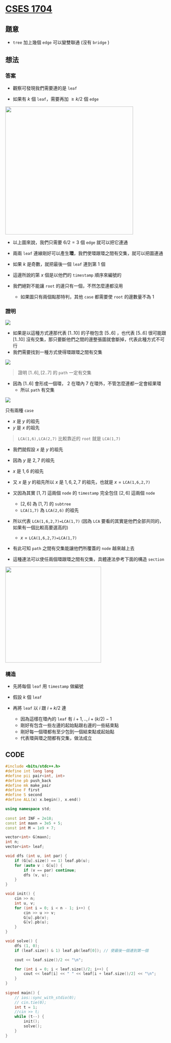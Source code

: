 # [CSES 1704](https://cses.fi/problemset/task/1704/)

## 題意

- $\texttt{tree}$ 加上幾個 $\texttt{edge}$ 可以變雙聯通 (沒有 $\texttt{bridge}$ )

## 想法

### 答案

- 觀察可發現我們需要連的是 $\texttt{leaf}$

- 如果有 $k$ 個 $\texttt{leaf}$，需要再加 $\ge k/2$ 個 $\texttt{edge}$

<img src="https://i.imgur.com/T9t3xKU.jpg" width="400" />

- 以上圖來說，我們只需要 $6/2=3$ 個 $\texttt{edge}$ 就可以把它連通

- 兩兩 $\texttt{leaf}$ 連線剛好可以產生**環**，我們使環跟環之間有交集，就可以把圖連通

- 如果 $k$ 是奇數，就把最後一個  $\texttt{leaf}$ 連到第 $1$ 個
- 這邊所說的第 $x$ 個是以他們的 $\texttt{timestamp}$ 順序來編號的
- 我們絕對不能讓 $\texttt{root}$ 的邊只有一個，不然怎麼連都沒用
  - 如果圖只有兩個點那特判，其他 $\texttt{case}$ 都需要使 $\texttt{root}$ 的邊數量不為 $1$

### 證明
![](https://i.imgur.com/ogtXWhD.png)

- 如果是以這種方式連那代表 $[1..10]$ 的子樹包含 $[5..6]$ ，也代表 $[5..6]$ 很可能跟 $[1..10]$ 沒有交集，那只要斷他們之間的邊整張圖就會斷掉，代表此種方式不可行
- 我們需要找到一種方式使得環跟環之間有交集

![](https://i.imgur.com/23j6RHz.png)



> 證明 $[1..6],[2..7]$ 的 $\texttt{path}$ 一定有交集

- 因為 $[1..6]$ 會形成一個環， $2$ 在環內 $7$ 在環外，不管怎麼連都一定會經果環
  - 所以 $\texttt{path}$ 有交集
 
![](https://i.imgur.com/kjtAdux.png)

只有兩種 $\texttt{case}$

- $x$ 是 $y$ 的祖先
- $y$ 是 $x$ 的祖先

> $\texttt{LCA(1,6),LCA(2,7)}$ 比較靠近的 $\texttt{root}$ 就是 $\texttt{LCA(1,7)}$

- 我們就假設 $x$ 是 $y$ 的祖先

- 因為 $y$ 是 $2,7$ 的祖先
- $x$ 是 $1,6$ 的祖先
- 又 $x$ 是 $y$ 的祖先所以 $x$ 是 $1,6,2,7$ 的祖先，也就是 $x=\texttt{LCA(1,6,2,7)}$
- 又因為其實 $[1,7]$ 這兩個 $\texttt{node}$ 的 $\texttt{timestamp}$ 完全包住 $[2,6]$ 這兩個 $\texttt{node}$
  - $[2,6]$ 為 $[1,7]$ 的 $\texttt{subtree}$
  - $\texttt{LCA(1,7)}$ 為 $\texttt{LCA(2,6)}$ 的祖先
- 所以代表 $\texttt{LCA(1,6,2,7)=LCA(1,7)}$ (因為 $\texttt{LCA}$ 要看的其實是他們全部共同的，如果有一個比較高要選高的)
  - $x=\texttt{LCA(1,6,2,7)=LCA(1,7)}$
- 有此可知 $\texttt{path}$ 之間有交集能讓他們所覆蓋的 $\texttt{node}$ 越來越上去
- 這種連法可以使任兩個環跟環之間有交集，具體連法參考下面的構造 $\texttt{section}$

<img src="https://i.imgur.com/BnRxeoQ.jpg" width="300" />

### 構造
- 先將每個 $\texttt{leaf}$ 用 $\texttt{timestamp}$ 做編號
- 假設 $k$ 個 $\texttt{leaf}$
- 再將 $\texttt{leaf}$ 以 $i$ 跟 $i+k/2$ 連

  - 因為這樣在環內的 $\texttt{leaf}$ 有 $i+1,..,i+(k/2)-1$
  - 剛好有包含一些左邊的起始點跟右邊的一些結束點
  - 剛好每一個環都有至少包到一個結束點或起始點
  - 代表環與環之間都有交集，做法成立

## CODE

```cpp
#include <bits/stdc++.h>
#define int long long
#define pii pair<int, int>
#define pb push_back
#define mk make_pair
#define F first
#define S second
#define ALL(x) x.begin(), x.end()

using namespace std;
 
const int INF = 2e18;
const int maxn = 3e5 + 5;
const int M = 1e9 + 7;

vector<int> G[maxn];
int n;
vector<int> leaf;

void dfs (int u, int par) {
    if (G[u].size() == 1) leaf.pb(u);
    for (auto v : G[u]) {
        if (v == par) continue;
        dfs (v, u);
    }
}

void init() {
    cin >> n;
    int u, v;
    for (int i = 0; i < n - 1; i++) {
        cin >> u >> v;
        G[u].pb(v);
        G[v].pb(u);
    }
}

void solve() {
    dfs (1, 0);
    if (leaf.size() & 1) leaf.pb(leaf[0]); // 使最後一個連到第一個

    cout << leaf.size()/2 << "\n";

    for (int i = 0; i < leaf.size()/2; i++) {
        cout << leaf[i] << " " << leaf[i + leaf.size()/2] << "\n";
    }
} 
 
signed main() {
    // ios::sync_with_stdio(0);
    // cin.tie(0);
    int t = 1;
    //cin >> t;
    while (t--) {
        init();
        solve();
    }
} 
```

  

  

  

  
